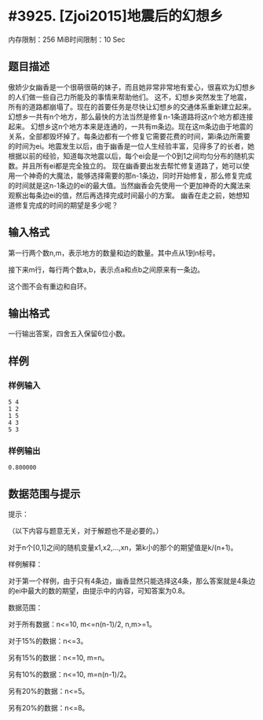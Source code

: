 # #3925. [Zjoi2015]地震后的幻想乡

内存限制：256 MiB时间限制：10 Sec

## 题目描述

 傲娇少女幽香是一个很萌很萌的妹子，而且她非常非常地有爱心，很喜欢为幻想乡的人们做一些自己力所能及的事情来帮助他们。 这不，幻想乡突然发生了地震，所有的道路都崩塌了。现在的首要任务是尽快让幻想乡的交通体系重新建立起来。幻想乡一共有n个地方，那么最快的方法当然是修复n-1条道路将这n个地方都连接起来。 幻想乡这n个地方本来是连通的，一共有m条边。现在这m条边由于地震的关系，全部都毁坏掉了。每条边都有一个修复它需要花费的时间，第i条边所需要的时间为ei。地震发生以后，由于幽香是一位人生经验丰富，见得多了的长者，她根据以前的经验，知道每次地震以后，每个ei会是一个0到1之间均匀分布的随机实数。并且所有ei都是完全独立的。 现在幽香要出发去帮忙修复道路了，她可以使用一个神奇的大魔法，能够选择需要的那n-1条边，同时开始修复，那么修复完成的时间就是这n-1条边的ei的最大值。当然幽香会先使用一个更加神奇的大魔法来观察出每条边ei的值，然后再选择完成时间最小的方案。 幽香在走之前，她想知道修复完成的时间的期望是多少呢？ 

## 输入格式

第一行两个数n,m，表示地方的数量和边的数量。其中点从1到n标号。 

接下来m行，每行两个数a,b，表示点a和点b之间原来有一条边。 

这个图不会有重边和自环。 

## 输出格式

一行输出答案，四舍五入保留6位小数。 

## 样例

### 样例输入

    
    5 4
    1 2
    1 5
    4 3
    5 3
    

### 样例输出

    
    0.800000
    

## 数据范围与提示

提示： 

（以下内容与题意无关，对于解题也不是必要的。） 

对于n个[0,1]之间的随机变量x1,x2,...,xn，第k小的那个的期望值是k/(n+1)。 

样例解释： 

对于第一个样例，由于只有4条边，幽香显然只能选择这4条，那么答案就是4条边的ei中最大的数的期望，由提示中的内容，可知答案为0.8。 

数据范围： 

对于所有数据：n<=10, m<=n(n-1)/2, n,m>=1。 

对于15%的数据：n<=3。 

另有15%的数据：n<=10, m=n。 

另有10%的数据：n<=10, m=n(n-1)/2。 

另有20%的数据：n<=5。 

另有20%的数据：n<=8。
